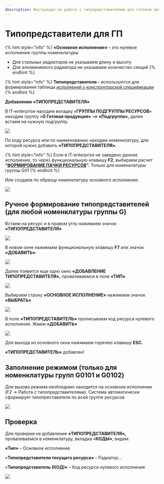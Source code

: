 ```yaml
---
description: Инструкция по работе с типопредставителями для готовой продукции группы G01
---
```


# Типопредставители для ГП

{% hint style="info" %}
**«Основное исполнение» -** это нулевое исполнение группы номенклатуры

* Для стальных радиаторов не указываем длину и высоту
* Для алюминиевого радиатора не указываем количество секций
{% endhint %}

{% hint style="info" %}
**Типопредставители -** используются для формирования таблицы [исполнений у конструкторской спецификации](../../../pdm/pdm-kpp/konstruktorskaya-podgotovka-proizvodstva/formirovanie-ispolnenii.md)
{% endhint %}

**Добавление «ТИПОПРЕДСТАВИТЕЛЯ»**

В IT-enterprise находим вкладку «**ГРУППЫ ПОДГРУППЫ РЕСУРСОВ**» находим группу «**G Готовая продукция» --> «Подгруппа»,** далее встаем на нужную подгруппу.

![](<../../../.gitbook/assets/0 (80).png>)

По коду ресурса или по наименованию находим номенклатуру, для которой нужно добавить **«ТИПОПРЕДСТАВИТЕЛЯ».**

{% hint style="info" %}
Если в IT-enterprise не заведено данное исполнение, то через функциональную клавишу **F2**, выбираем расчет **”**[**ФОРМИРОВАНИЕ ПАЧКИ РЕСУРСОВ**](dobavlenie-gruppy-resursov.md)**”.** Только для номенклатуры группы G01
{% endhint %}

Или создаем по образцу номенклатуру основного исполнения:

![](<../../../.gitbook/assets/1 (78).png>)

## Ручное формирование типопредставителей (для любой номенклатуры группы G)

Встаем на ресурс и в правом углу нажимаем значок **«ТИПОПРЕДСТАВИТЕЛЯ»**

![](<../../../.gitbook/assets/2 (68).png>)

В новом окне нажимаем функциональную клавишу **F7** или значок **«ДОБАВИТЬ»**

![](<../../../.gitbook/assets/3 (67).png>)

Далее появится еще одно окно **«ДОБАВЛЕНИЕ ТИПОПРЕДСТАВИТЕЛЯ»,** проваливаемся в поле **«ТИП»**

![](<../../../.gitbook/assets/4 (61).png>)

Выбираем строку **«ОСНОВНОЕ ИСПОЛНЕНИЕ»** нажимаем значок **«ВЫБРАТЬ»**

![](<../../../.gitbook/assets/5 (76).png>)

В поле **«ТИПОПРЕДСТАВИТЕЛЬ»** прописываем код ресурса нулевого исполнения. Жмем **«ДОБАВИТЬ»**

![](<../../../.gitbook/assets/6 (46).png>)

Для выхода из основного окна нажимаем горячею клавишу **ESC.**

**«ТИПОПРЕДСТАВИТЕЛЬ»** добавлен!

## Заполнение режимом (только для номенклатуры групп G0101 и G0102)

Для вызова режима необходимо находится на основном исполнении (F2 -> Работа с типопредставителями). Система автоматически сформирует типопреставители по всей группе ресурсов

![](<../../../.gitbook/assets/image (786).png>)

## Проверка

Для проверки на добавление **«ТИПОПРЕДСТАВИТЕЛЯ»,** проваливаемся в номенклатуру, вкладка «**КОДЫ»**, видим:

**«Тип»** – Основное исполнение

«**Типопредставители текущего ресурса» -** Радиатор…

«**Типопредставитель (КОД)»** – Код ресурса нулевого исполнения

![](<../../../.gitbook/assets/7 (18).png>)
